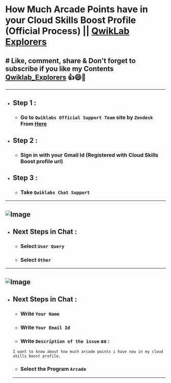 # How Much Arcade Points have in your Cloud Skills Boost Profile (Official Process) || [QwikLab Explorers](https://youtube.com/@qwiklabexplorers?si=tC55PLSYjyKQ-yto)
## # Like, comment, share & Don't forget to subscribe if you like my Contents [Qwiklab_Explorers](https://youtube.com/@titashshil?si=RgamNu1dc9jVIbJN) 👍😄🤝
---
- ## Step 1 :
  - ### Go to `Qwiklabs Official Support Team` site by `Zendesk` From [Here](https://qwiklab.zendesk.com/hc/en-us)
- ## Step 2 :
  - ### Sign in with your Gmail Id (Registered with Cloud Skills Boost profile url)
- ## Step 3 :
  - ### Take `Qwiklabs Chat Support`
---
![Image](https://github.com/user-attachments/assets/2f9285a2-ebba-46e6-8704-855c2952a47b)
---
- ## Next Steps in Chat :
  - ### Select `User Query`
  - ### Select `Other`
---
![Image](https://github.com/user-attachments/assets/5a8dd597-7855-43a2-943c-fcfc7e32e441)
---
 - ## Next Steps in Chat :
   - ### Write `Your Name`
   - ### Write `Your Email Id`
   - ### Write `Description of the issue` as :
   ```
   I want to know about how much arcade points i have now in my cloud skills boost profile.
   ```
   - ### Select the Program `Arcade`
   ---
   

